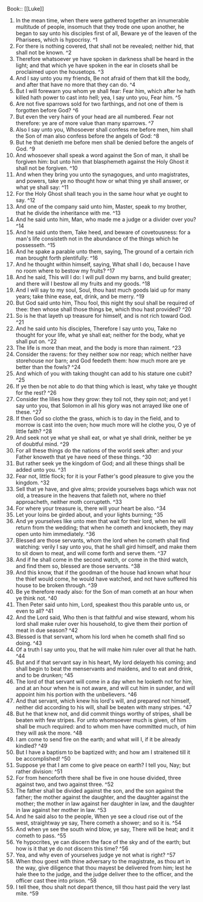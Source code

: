  Book:: [[Luke]]
 1. In the mean time, when there were gathered together an innumerable multitude of people, insomuch that they trode one upon another, he began to say unto his disciples first of all, Beware ye of the leaven of the Pharisees, which is hypocrisy. ^1
 2. For there is nothing covered, that shall not be revealed; neither hid, that shall not be known. ^2
 3. Therefore whatsoever ye have spoken in darkness shall be heard in the light; and that which ye have spoken in the ear in closets shall be proclaimed upon the housetops. ^3
 4. And I say unto you my friends, Be not afraid of them that kill the body, and after that have no more that they can do. ^4
 5. But I will forewarn you whom ye shall fear: Fear him, which after he hath killed hath power to cast into hell; yea, I say unto you, Fear him. ^5
 6. Are not five sparrows sold for two farthings, and not one of them is forgotten before God? ^6
 7. But even the very hairs of your head are all numbered. Fear not therefore: ye are of more value than many sparrows. ^7
 8. Also I say unto you, Whosoever shall confess me before men, him shall the Son of man also confess before the angels of God: ^8
 9. But he that denieth me before men shall be denied before the angels of God. ^9
 10. And whosoever shall speak a word against the Son of man, it shall be forgiven him: but unto him that blasphemeth against the Holy Ghost it shall not be forgiven. ^10
 11. And when they bring you unto the synagogues, and unto magistrates, and powers, take ye no thought how or what thing ye shall answer, or what ye shall say: ^11
 12. For the Holy Ghost shall teach you in the same hour what ye ought to say. ^12
 13. And one of the company said unto him, Master, speak to my brother, that he divide the inheritance with me. ^13
 14. And he said unto him, Man, who made me a judge or a divider over you? ^14
 15. And he said unto them, Take heed, and beware of covetousness: for a man's life consisteth not in the abundance of the things which he possesseth. ^15
 16. And he spake a parable unto them, saying, The ground of a certain rich man brought forth plentifully: ^16
 17. And he thought within himself, saying, What shall I do, because I have no room where to bestow my fruits? ^17
 18. And he said, This will I do: I will pull down my barns, and build greater; and there will I bestow all my fruits and my goods. ^18
 19. And I will say to my soul, Soul, thou hast much goods laid up for many years; take thine ease, eat, drink, and be merry. ^19
 20. But God said unto him, Thou fool, this night thy soul shall be required of thee: then whose shall those things be, which thou hast provided? ^20
 21. So is he that layeth up treasure for himself, and is not rich toward God. ^21
 22. And he said unto his disciples, Therefore I say unto you, Take no thought for your life, what ye shall eat; neither for the body, what ye shall put on. ^22
 23. The life is more than meat, and the body is more than raiment. ^23
 24. Consider the ravens: for they neither sow nor reap; which neither have storehouse nor barn; and God feedeth them: how much more are ye better than the fowls? ^24
 25. And which of you with taking thought can add to his stature one cubit? ^25
 26. If ye then be not able to do that thing which is least, why take ye thought for the rest? ^26
 27. Consider the lilies how they grow: they toil not, they spin not; and yet I say unto you, that Solomon in all his glory was not arrayed like one of these. ^27
 28. If then God so clothe the grass, which is to day in the field, and to morrow is cast into the oven; how much more will he clothe you, O ye of little faith? ^28
 29. And seek not ye what ye shall eat, or what ye shall drink, neither be ye of doubtful mind. ^29
 30. For all these things do the nations of the world seek after: and your Father knoweth that ye have need of these things. ^30
 31. But rather seek ye the kingdom of God; and all these things shall be added unto you. ^31
 32. Fear not, little flock; for it is your Father's good pleasure to give you the kingdom. ^32
 33. Sell that ye have, and give alms; provide yourselves bags which wax not old, a treasure in the heavens that faileth not, where no thief approacheth, neither moth corrupteth. ^33
 34. For where your treasure is, there will your heart be also. ^34
 35. Let your loins be girded about, and your lights burning; ^35
 36. And ye yourselves like unto men that wait for their lord, when he will return from the wedding; that when he cometh and knocketh, they may open unto him immediately. ^36
 37. Blessed are those servants, whom the lord when he cometh shall find watching: verily I say unto you, that he shall gird himself, and make them to sit down to meat, and will come forth and serve them. ^37
 38. And if he shall come in the second watch, or come in the third watch, and find them so, blessed are those servants. ^38
 39. And this know, that if the goodman of the house had known what hour the thief would come, he would have watched, and not have suffered his house to be broken through. ^39
 40. Be ye therefore ready also: for the Son of man cometh at an hour when ye think not. ^40
 41. Then Peter said unto him, Lord, speakest thou this parable unto us, or even to all? ^41
 42. And the Lord said, Who then is that faithful and wise steward, whom his lord shall make ruler over his household, to give them their portion of meat in due season? ^42
 43. Blessed is that servant, whom his lord when he cometh shall find so doing. ^43
 44. Of a truth I say unto you, that he will make him ruler over all that he hath. ^44
 45. But and if that servant say in his heart, My lord delayeth his coming; and shall begin to beat the menservants and maidens, and to eat and drink, and to be drunken; ^45
 46. The lord of that servant will come in a day when he looketh not for him, and at an hour when he is not aware, and will cut him in sunder, and will appoint him his portion with the unbelievers. ^46
 47. And that servant, which knew his lord's will, and prepared not himself, neither did according to his will, shall be beaten with many stripes. ^47
 48. But he that knew not, and did commit things worthy of stripes, shall be beaten with few stripes. For unto whomsoever much is given, of him shall be much required: and to whom men have committed much, of him they will ask the more. ^48
 49. I am come to send fire on the earth; and what will I, if it be already kindled? ^49
 50. But I have a baptism to be baptized with; and how am I straitened till it be accomplished! ^50
 51. Suppose ye that I am come to give peace on earth? I tell you, Nay; but rather division: ^51
 52. For from henceforth there shall be five in one house divided, three against two, and two against three. ^52
 53. The father shall be divided against the son, and the son against the father; the mother against the daughter, and the daughter against the mother; the mother in law against her daughter in law, and the daughter in law against her mother in law. ^53
 54. And he said also to the people, When ye see a cloud rise out of the west, straightway ye say, There cometh a shower; and so it is. ^54
 55. And when ye see the south wind blow, ye say, There will be heat; and it cometh to pass. ^55
 56. Ye hypocrites, ye can discern the face of the sky and of the earth; but how is it that ye do not discern this time? ^56
 57. Yea, and why even of yourselves judge ye not what is right? ^57
 58. When thou goest with thine adversary to the magistrate, as thou art in the way, give diligence that thou mayest be delivered from him; lest he hale thee to the judge, and the judge deliver thee to the officer, and the officer cast thee into prison. ^58
 59. I tell thee, thou shalt not depart thence, till thou hast paid the very last mite. ^59
